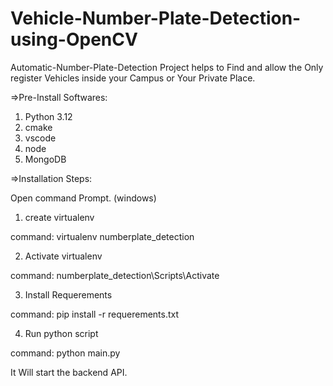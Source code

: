 # Vehicle-Number-Plate-Detection-using-OpenCV
Automatic-Number-Plate-Detection Project helps to Find and allow the Only register Vehicles inside your Campus or Your Private Place.

=>Pre-Install Softwares:
1. Python 3.12
2. cmake
3. vscode
4. node
5. MongoDB

=>Installation Steps:

Open command Prompt. (windows)
1. create virtualenv
   
command: virtualenv numberplate_detection

2. Activate virtualenv
   
command: numberplate_detection\Scripts\Activate

3. Install Requerements
   
command: pip install -r requerements.txt

4. Run python script
   
command: python main.py

It Will start the backend API.
